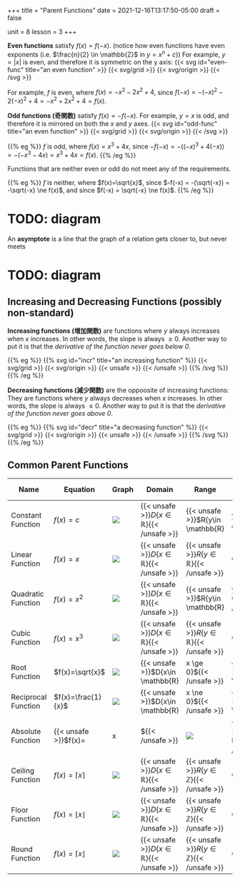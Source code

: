 +++
title = "Parent Functions"
date = 2021-12-16T13:17:50-05:00
draft = false

unit = 8
lesson = 3
+++

**Even functions** satisfy $f(x) = f(-x)$.
(notice how even functions have even exponents (i.e. $\frac{n}{2} \in \mathbb{Z}$ in $y=x^n+c$))
For example, $y = |x|$ is even, and therefore it is symmetric on the y axis:
{{< svg id="even-func" title="an even function" >}}
{{< svg/grid >}}
{{< svg/origin >}}
<path d="M50,0 l0,100" stroke="var(--ok)" stroke-dasharray="4,4" fill="none" />
<path d="M50,50 l50,-50" stroke="#000" fill="none" />
<path d="M50,50 l-50,-50" stroke="var(--pass)" fill="none">
	<animate
		attributeName="d" 
		from="M50,50 l50,-50"
		to="M50,50 l-50,-50"
		dur="2s"
	/>
</path>
{{< /svg >}}

For example, $f$ is even,
where $f(x) = -x^2-2x^2+4$,
since $f(-x) = -(-x)^2-2(-x)^2+4 = -x^2+2x^2+4 = f(x)$.

**Odd functions (奇関数)** satisfy $f(x) = -f(-x)$.
For example, $y = x$ is odd, and therefore it is mirrored on both the $x$ and $y$ axes.
{{< svg id="odd-func" title="an even function" >}}
{{< svg/grid >}}
{{< svg/origin >}}
<path d="M0,0 l100,100" stroke="var(--ok)" stroke-dasharray="4,4" fill="none" />
<path d="M0,100 l50,-50" stroke="#000" fill="none" />
<path d="M50,50 l50,-50" stroke="var(--pass)" fill="none">
	<animate
		attributeName="d" 
		from="M50,50 l-50,50"
		to="M50,50 l50,-50"
		dur="2s"
	/>
</path>
{{< /svg >}}

{{% eg %}}
$f$ is odd,
where $f(x) = x^3+4x$,
since $-f(-x) = -((-x)^3+4(-x)) = -(-x^3-4x) = x^3+4x = f(x)$.
{{% /eg %}}

Functions that are neither even or odd do not meet any of the requirements.

{{% eg %}}
$f$ is neither,
where $f(x)=\sqrt{x}$,
since $-f(-x) = -(\sqrt{-x}) = -\sqrt{-x} \ne f(x)$,
and since $f(-x) = \sqrt{-x} \ne f(x)$.
{{% /eg %}}

# TODO: diagram

An **asymptote** is a line that the graph of a relation gets closer to, but never meets

# TODO: diagram

## Increasing and Decreasing Functions (possibly non-standard)

**Increasing functions (増加関数)** are functions where $y$ always increases when $x$ increases.
In other words, the slope is always $\ge 0$.
Another way to put it is that the *derivative of the function never goes below 0*.

{{% eg %}}
{{% svg id="incr" title="an increasing function" %}}
{{< svg/grid >}}
{{< svg/origin >}}
{{< unsafe >}}
<path d="M0,100 l100,-100" stroke="#000" fill="none" />
{{< /unsafe >}}
{{% /svg %}}
{{% /eg %}}

**Decreasing functions (減少関数)** are the oppoosite of increasing functions: <br />
They are functions where $y$ always decreases when $x$ increases.
In other words, the slope is always $\le 0$.
Another way to put it is that the *derivative of the function never goes above 0*.

{{% eg %}}
{{% svg id="decr" title="a decreasing function" %}}
{{< svg/grid >}}
{{< svg/origin >}}
{{< unsafe >}}
<path d="M0,0 l100,100" stroke="#000" fill="none">
	<animate attributeName="rx" values="0;5;0" dur="10s" repeatCount="indefinite" />
</path>
{{< /unsafe >}}
{{% /svg %}}
{{% /eg %}}

## Common Parent Functions

| Name | Equation | Graph | Domain | Range | Symmetry | Asymptotes | $x$ Intercept | $y$ Intercept | Quadrants | Increasing |
|---|---|---|---|---|---|---|---|---|---|---|
| Constant Function | $f(x)=c$ | ![](../fn-const.png) | {{< unsafe >}}$D\{x\in \mathbb{R}\}${{< /unsafe >}} | {{< unsafe >}}$R\{y\in \mathbb{R} | y=c\}${{< /unsafe >}} | Even | None | None or all | $c$ | I and II | Constant |
| Linear Function | $f(x)=x$ | ![](../fn-lin.png) | {{< unsafe >}}$D\{x\in \mathbb{R}\}${{< /unsafe >}} | {{< unsafe >}}$R\{y\in \mathbb{R}\}${{< /unsafe >}} | Odd | None | 0 | 0 | I and III | Increasing |
| Quadratic Function | $f(x)=x^2$ | ![](../fn-quad.png) | {{< unsafe >}}$D\{x\in \mathbb{R}\}${{< /unsafe >}} | {{< unsafe >}}$R\{y\in \mathbb{R} | y \ge 0\}${{< /unsafe >}} | Even | None | 0 | 0 | I and II | Neither |
| Cubic Function | $f(x)=x^3$ | ![](../fn-cubic.png) | {{< unsafe >}}$D\{x\in \mathbb{R}\}${{< /unsafe >}} | {{< unsafe >}}$R\{y\in \mathbb{R}\}${{< /unsafe >}} | Odd | None | 0 | 0 | I and III | Increasing |
| Root Function | $f(x)=\sqrt{x}$ | ![](../fn-root.png) | {{< unsafe >}}$D\{x\in \mathbb{R} | x \ge 0\}${{< /unsafe >}} | {{< unsafe >}}$R\{y\in \mathbb{R} | y \ge 0\}${{< /unsafe >}} | Neither | None | 0 | 0 | I | Increasing |
| Reciprocal Function | $f(x)=\frac{1}{x}$ | ![](../fn-reciprocal.png) | {{< unsafe >}}$D\{x\in \mathbb{R} | x \ne 0\}${{< /unsafe >}} | {{< unsafe >}}$R\{y\in \mathbb{R} | y \ne 0\}${{< /unsafe >}} | Odd | $x=0$ and $y=0$ | None | None | I and III | Decreasing |
| Absolute Function | {{< unsafe >}}$f(x)=|x|${{< /unsafe >}} | ![](../fn-abs.png) | {{< unsafe >}}$D\{x\in \mathbb{R}\}${{< /unsafe >}} | {{< unsafe >}}$R\{y\in \mathbb{R} | y \ge 0\}${{< /unsafe >}} | Even | None | None | None | I and IV | Neither |
| Ceiling Function | $f(x)=\lceil x\rceil$ | ![](../fn-ceil.png) | {{< unsafe >}}$D\{x\in \mathbb{R}\}${{< /unsafe >}} | {{< unsafe >}}$R\{y\in \mathbb{Z}\}${{< /unsafe >}} | Odd | None | None | None | I and III | Increasing |
| Floor Function | $f(x)=\lfloor x\rfloor$ | ![](../fn-floor.png) | {{< unsafe >}}$D\{x\in \mathbb{R}\}${{< /unsafe >}} | {{< unsafe >}}$R\{y\in \mathbb{Z}\}${{< /unsafe >}} | Odd | None | None | None | I and III | Increasing |
| Round Function | $f(x)=\lceil x\rfloor$ | ![](../fn-round.png) | {{< unsafe >}}$D\{x\in \mathbb{R}\}${{< /unsafe >}} | {{< unsafe >}}$R\{y\in \mathbb{Z}\}${{< /unsafe >}} | Odd | None | None | None | I and III | Increasing |
